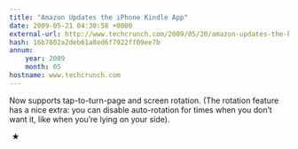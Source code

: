 ```yaml
---
title: "Amazon Updates the iPhone Kindle App"
date: 2009-05-21 04:30:58 +0000
external-url: http://www.techcrunch.com/2009/05/20/amazon-updates-the-kindle-app-to-be-more-iphone-ified/
hash: 16b7802a2deb61a8ed6f7922ff09ee7b
annum:
    year: 2009
    month: 05
hostname: www.techcrunch.com
---
```


Now supports tap-to-turn-page and screen rotation. (The rotation feature has a nice extra: you can disable auto-rotation for times when you don’t want it, like when you’re lying on your side).



 ★ 

